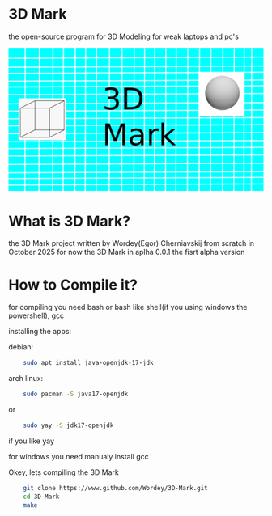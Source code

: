 # 3D Mark
the open-source program for 3D Modeling for weak laptops and pc's

![Icon](docs/Icon.png)

# What is 3D Mark?
the 3D Mark project written by Wordey(Egor) Cherniavskij from scratch in October 2025 for now the 3D Mark in aplha 0.0.1 the fisrt alpha version

# How to Compile it?
for compiling you need bash or bash like shell(if you using windows the powershell), gcc

installing the apps:

debian:
```bash
    sudo apt install java-openjdk-17-jdk
```
arch linux:
```bash
    sudo pacman -S java17-openjdk
```
or
```bash
    sudo yay -S jdk17-openjdk
```
if you like yay

for windows you need manualy install gcc

Okey, lets compiling the 3D Mark
```bash
    git clone https://www.github.com/Wordey/3D-Mark.git
    cd 3D-Mark
    make
```
